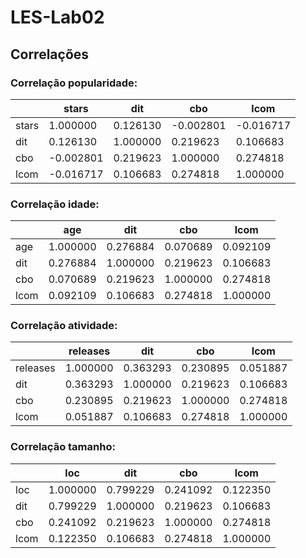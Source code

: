# LES-Lab02

## Correlações

### Correlação popularidade:

|       | stars     | dit      | cbo       | lcom      |
| ----- | --------- | -------- | --------- | --------- |
| stars | 1.000000  | 0.126130 | -0.002801 | -0.016717 |
| dit   | 0.126130  | 1.000000 | 0.219623  | 0.106683  |
| cbo   | -0.002801 | 0.219623 | 1.000000  | 0.274818  |
| lcom  | -0.016717 | 0.106683 | 0.274818  | 1.000000  |


### Correlação idade:

|      | age      | dit      | cbo      | lcom     |
| ---- | -------- | -------- | -------- | -------- |
| age  | 1.000000 | 0.276884 | 0.070689 | 0.092109 |
| dit  | 0.276884 | 1.000000 | 0.219623 | 0.106683 |
| cbo  | 0.070689 | 0.219623 | 1.000000 | 0.274818 |
| lcom | 0.092109 | 0.106683 | 0.274818 | 1.000000 |

### Correlação atividade:

|          | releases | dit      | cbo      | lcom     |
| -------- | -------- | -------- | -------- | -------- |
| releases | 1.000000 | 0.363293 | 0.230895 | 0.051887 |
| dit      | 0.363293 | 1.000000 | 0.219623 | 0.106683 |
| cbo      | 0.230895 | 0.219623 | 1.000000 | 0.274818 |
| lcom     | 0.051887 | 0.106683 | 0.274818 | 1.000000 |

### Correlação tamanho:

|      | loc      | dit      | cbo      | lcom     |
| ---- | -------- | -------- | -------- | -------- |
| loc  | 1.000000 | 0.799229 | 0.241092 | 0.122350 |
| dit  | 0.799229 | 1.000000 | 0.219623 | 0.106683 |
| cbo  | 0.241092 | 0.219623 | 1.000000 | 0.274818 |
| lcom | 0.122350 | 0.106683 | 0.274818 | 1.000000 |
